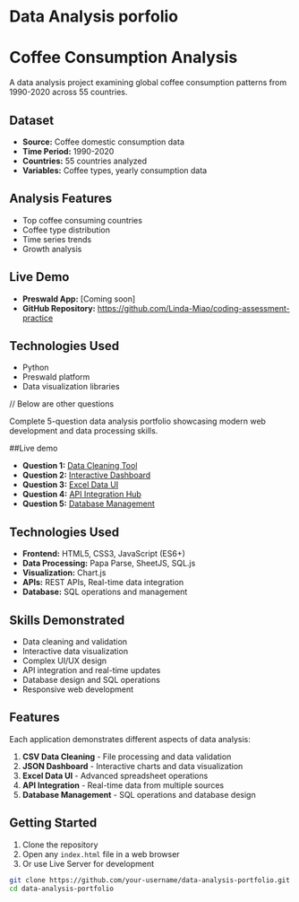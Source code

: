 # Data Analysis porfolio

# Coffee Consumption Analysis

A data analysis project examining global coffee consumption patterns from 1990-2020 across 55 countries.

## Dataset
- **Source:** Coffee domestic consumption data
- **Time Period:** 1990-2020
- **Countries:** 55 countries analyzed
- **Variables:** Coffee types, yearly consumption data

## Analysis Features
- Top coffee consuming countries
- Coffee type distribution  
- Time series trends
- Growth analysis

## Live Demo
- **Preswald App:** [Coming soon]
- **GitHub Repository:** https://github.com/Linda-Miao/coding-assessment-practice

## Technologies Used
- Python
- Preswald platform
- Data visualization libraries









// Below are other questions


Complete 5-question data analysis portfolio showcasing modern web development and data processing skills.

##Live demo

- **Question 1:** [Data Cleaning Tool](https://your-username.github.io/data-analysis-portfolio/question-1-data-cleaning/)
- **Question 2:** [Interactive Dashboard](https://your-username.github.io/data-analysis-portfolio/question-2-dashboard/)
- **Question 3:** [Excel Data UI](https://your-username.github.io/data-analysis-portfolio/question-3-data-ui/)
- **Question 4:** [API Integration Hub](https://your-username.github.io/data-analysis-portfolio/question-4-integration/)
- **Question 5:** [Database Management](https://your-username.github.io/data-analysis-portfolio/question-5-dashboard/)

## Technologies Used

- **Frontend:** HTML5, CSS3, JavaScript (ES6+)
- **Data Processing:** Papa Parse, SheetJS, SQL.js
- **Visualization:** Chart.js
- **APIs:** REST APIs, Real-time data integration
- **Database:** SQL operations and management

## Skills Demonstrated

- Data cleaning and validation
- Interactive data visualization
- Complex UI/UX design
- API integration and real-time updates
- Database design and SQL operations
- Responsive web development

## Features

Each application demonstrates different aspects of data analysis:

1. **CSV Data Cleaning** - File processing and data validation
2. **JSON Dashboard** - Interactive charts and data visualization
3. **Excel Data UI** - Advanced spreadsheet operations
4. **API Integration** - Real-time data from multiple sources
5. **Database Management** - SQL operations and database design

##  Getting Started

1. Clone the repository
2. Open any `index.html` file in a web browser
3. Or use Live Server for development

```bash
git clone https://github.com/your-username/data-analysis-portfolio.git
cd data-analysis-portfolio


